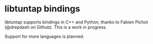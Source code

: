 libtuntap bindings
==================

libtuntap supports bindings in C++ and Python, thanks to Fabien Pichot
(@drepdash on Github). This is a work in progress.

Support for more languages is planned.
